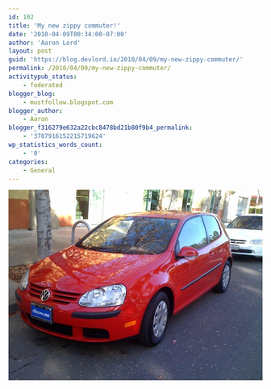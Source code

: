 ```yaml
---
id: 102
title: 'My new zippy commuter!'
date: '2010-04-09T00:34:00-07:00'
author: 'Aaron Lord'
layout: post
guid: 'https://blog.devlord.io/2010/04/09/my-new-zippy-commuter/'
permalink: /2010/04/09/my-new-zippy-commuter/
activitypub_status:
    - federated
blogger_blog:
    - mustfollow.blogspot.com
blogger_author:
    - Aaron
blogger_f316279e632a22cbc8478bd21b80f9b4_permalink:
    - '3787916152215719624'
wp_statistics_words_count:
    - '0'
categories:
    - General
---
```


<p class="mobile-photo"><a href="/assets/img/2011/10/photo-787177.jpg"><img src="/assets/img/2011/10/photo-787177.jpg?w=300" border="0" alt="" /></a></p><div class="blogger-post-footer"><img width='1' height='1' src="/2010/04/09/my-new-zippy-commuter/"' /></div>